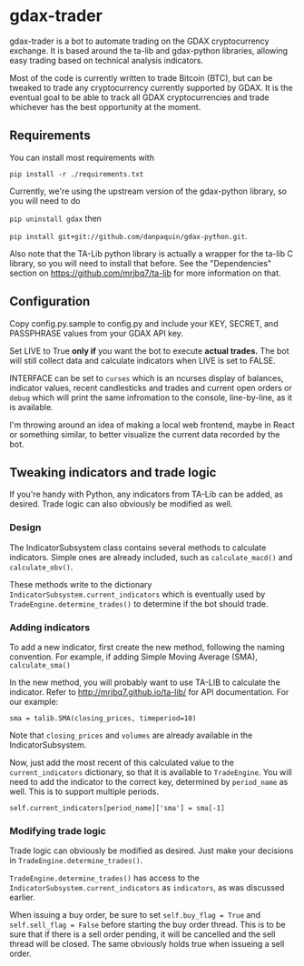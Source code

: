 # gdax-trader

gdax-trader is a bot to automate trading on the GDAX cryptocurrency exchange. It is based around the ta-lib and gdax-python libraries, allowing easy trading based on technical analysis indicators.

Most of the code is currently written to trade Bitcoin (BTC), but can be tweaked to trade any cryptocurrency currently supported by GDAX. It is the eventual goal to be able to track all GDAX cryptocurrencies and trade whichever has the best opportunity at the moment.

## Requirements

You can install most requirements with 

`pip install -r ./requirements.txt`

Currently, we're using the upstream version of the gdax-python library, so you will need to do

`pip uninstall gdax` then

`pip install git+git://github.com/danpaquin/gdax-python.git`. 

Also note that the TA-Lib python library is actually a wrapper for the ta-lib C library, so you will need to install that before. See the "Dependencies" section on https://github.com/mrjbq7/ta-lib for more information on that.

## Configuration

Copy config.py.sample to config.py and include your KEY, SECRET, and PASSPHRASE values from your GDAX API key.

Set LIVE to True **only if** you want the bot to execute **actual trades.** The bot will still collect data and calculate indicators when LIVE is set to FALSE.

INTERFACE can be set to `curses` which is an ncurses display of balances, indicator values, recent candlesticks and trades and current open orders or `debug` which will print the same infromation to the console, line-by-line, as it is available.

I'm throwing around an idea of making a local web frontend, maybe in React or something similar, to better visualize the current data recorded by the bot.

## Tweaking indicators and trade logic

If you're handy with Python, any indicators from TA-Lib can be added, as desired. Trade logic can also obviously be modified as well.

### Design

The IndicatorSubsystem class contains several methods to calculate indicators. Simple ones are already included, such as `calculate_macd()` and `calculate_obv()`.

These methods write to the dictionary `IndicatorSubsystem.current_indicators` which is eventually used by `TradeEngine.determine_trades()` to determine if the bot should trade.

### Adding indicators

To add a new indicator, first create the new method, following the naming convention. For example, if adding Simple Moving Average (SMA), `calculate_sma()`

In the new method, you will probably want to use TA-LIB to calculate the indicator. Refer to http://mrjbq7.github.io/ta-lib/  for API documentation. For our example:

`sma = talib.SMA(closing_prices, timeperiod=10)`

Note that `closing_prices` and  `volumes` are already available in the IndicatorSubsystem.

Now, just add the most recent of this calculated value to the `current_indicators` dictionary, so that it is available to `TradeEngine`. You will need to add the indicator to the correct key, determined by `period_name` as well. This is to support multiple periods.

`self.current_indicators[period_name]['sma'] = sma[-1]`

### Modifying trade logic

Trade logic can obviously be modified as desired. Just make your decisions in `TradeEngine.determine_trades()`.

`TradeEngine.determine_trades()` has access to the `IndicatorSubsystem.current_indicators` as `indicators`, as was discussed earlier.

When issuing a buy order, be sure to set `self.buy_flag = True` and `self.sell_flag = False` before starting the buy order thread. This is to be sure that if there is a sell order pending, it will be cancelled and the sell thread will be closed. The same obviously holds true when issueing a sell order.
